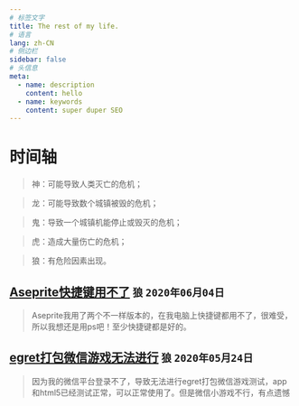 ```yaml
---
# 标签文字
title: The rest of my life.
# 语言
lang: zh-CN
# 侧边栏
sidebar: false
# 头信息
meta:
  - name: description
    content: hello
  - name: keywords
    content: super duper SEO
---
```


# 时间轴
> 神：可能导致人类灭亡的危机； 

> 龙：可能导致数个城镇被毁的危机；  

> 鬼：导致一个城镇机能停止或毁灭的危机； 

> 虎：造成大量伤亡的危机； 

> 狼：有危险因素出现。

## [Aseprite快捷键用不了](/all//)  `狼` `2020年06月04日` 
> Aseprite我用了两个不一样版本的，在我电脑上快捷键都用不了，很难受，所以我想还是用ps吧！至少快捷键都是好的。

## [egret打包微信游戏无法进行](/all//)  `狼` `2020年05月24日` 
> 因为我的微信平台登录不了，导致无法进行egret打包微信游戏测试，app和html5已经测试正常，可以正常使用了。但是微信小游戏不行，有点遗憾

